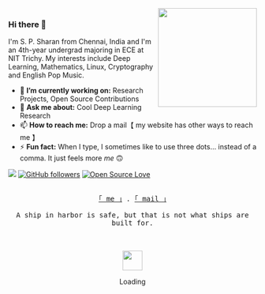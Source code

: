 <img align='right' src='https://user-images.githubusercontent.com/5713670/87202985-820dcb80-c2b6-11ea-9f56-7ec461c497c3.gif' width='200"'>

### Hi there 👋
I'm S. P. Sharan from Chennai, India and I'm an 4th-year undergrad majoring in ECE at NIT Trichy. My interests include Deep Learning, Mathematics, Linux, Cryptography and English Pop Music. 

- 🔭 **I’m currently working on:** Research Projects, Open Source Contributions <!--`while True: num_assignments -= -1` -->
- 💬 **Ask me about:** Cool Deep Learning Research
- 📫 **How to reach me:** Drop a mail【 my website has other ways to reach me 】
- ⚡ **Fun fact:** When I type, I sometimes like to use three dots… instead of a comma. It just feels more *me* 🙃

![](https://komarev.com/ghpvc/?username=Syzygianinfern0)
[![GitHub followers](https://img.shields.io/github/followers/Syzygianinfern0.svg?style=social&label=Follow&maxAge=2592000)](https://github.com/Syzygianinfern0?tab=followers)
[![Open Source Love](https://badges.frapsoft.com/os/v3/open-source.png?v=103)](https://github.com/ellerbrock/open-source-badges/)

<!--- 
- 🌱 I’m currently learning: ...
- 👯 I’m looking to collaborate on ...
- 🤔 I’m looking for help with ...
--->

<p align="center">
  <samp>
    <br>
    <a href="https://syzygianinfern0.github.io/">｢ me ｣</a> .
    <a href="mailto:spsharan2000@gmail.com">｢ mail ｣</a>
    <br>
    <br>	  
    A ship in harbor is safe, but that is not what ships are built for.
 </samp>
</p>

<div align="center">
	<br>
	<br>
	<img src="https://enterprise.github.com/assets/spinners/octocat-spinner-128-26a44333917854c6794d55eac947b1277fced54f1f60c5df5d93431db8753bc5.gif" width="40" height="40">
	<p>Loading</p>
	<br>
</div>
